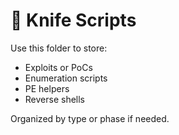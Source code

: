 # 🔧 Knife Scripts

Use this folder to store:
- Exploits or PoCs
- Enumeration scripts
- PE helpers
- Reverse shells

Organized by type or phase if needed.

